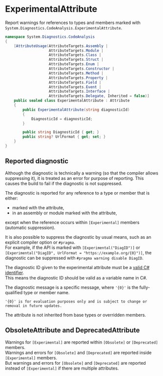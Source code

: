 ExperimentalAttribute
=====================
Report warnings for references to types and members marked with `System.Diagnostics.CodeAnalysis.ExperimentalAttribute`.
```cs
namespace System.Diagnostics.CodeAnalysis
{
    [AttributeUsage(AttributeTargets.Assembly |
                    AttributeTargets.Module |
                    AttributeTargets.Class |
                    AttributeTargets.Struct |
                    AttributeTargets.Enum |
                    AttributeTargets.Constructor |
                    AttributeTargets.Method |
                    AttributeTargets.Property |
                    AttributeTargets.Field |
                    AttributeTargets.Event |
                    AttributeTargets.Interface |
                    AttributeTargets.Delegate, Inherited = false)]
    public sealed class ExperimentalAttribute : Attribute
    {
        public ExperimentalAttribute(string diagnosticId)
        {
            DiagnosticId = diagnosticId;
        }

        public string DiagnosticId { get; }
        public string? UrlFormat { get; set; }
    }
}
```

## Reported diagnostic

Although the diagnostic is technically a warning (so that the compiler allows suppressing it),
it is treated as an error for purpose of reporting. This causes the build to fail if the diagnostic
is not suppressed.  

The diagnostic is reported for any reference to a type or member that is either:
- marked with the attribute,
- in an assembly or module marked with the attribute,

except when the reference occurs within `[Experimental]` members (automatic suppression).

It is also possible to suppress the diagnostic by usual means, such as an explicit compiler option or `#pragma`.  
For example, if the API is marked with `[Experimental("DiagID")]` or `[Experimental("DiagID", UrlFormat = "https://example.org/{0}")]`, 
the diagnostic can be suppressed with `#pragma warning disable DiagID`.

The diagnostic ID given to the experimental attribute must be a [valid C# identifier](https://github.com/dotnet/csharpstandard/blob/standard-v7/standard/lexical-structure.md#643-identifiers).  
This means the diagnostic ID should be valid as a variable name in C#. 


The diagnostic message is a specific message, where `'{0}'` is the fully-qualified type or member name.
```
'{0}' is for evaluation purposes only and is subject to change or removal in future updates.
```





The attribute is not inherited from base types or overridden members.

## ObsoleteAttribute and DeprecatedAttribute

Warnings for `[Experimental]` are reported within `[Obsolete]` or `[Deprecated]` members.  
Warnings and errors for `[Obsolete]` and `[Deprecated]` are reported inside `[Experimental]` members.  
But warnings and errors for `[Obsolete]` and `[Deprecated]` are reported instead of `[Experimental]` if there are multiple attributes.  

